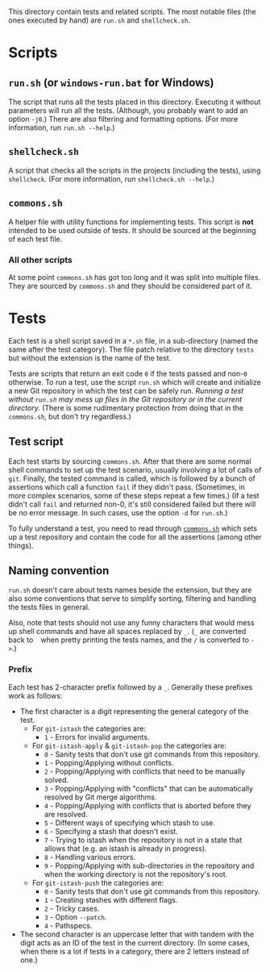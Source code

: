 This directory contain tests and related scripts.
The most notable files (the ones executed by hand) are `run.sh` and `shellcheck.sh`.


# Scripts

## `run.sh` (or `windows-run.bat` for Windows)

The script that runs all the tests placed in this directory.
Executing it without parameters will run all the tests.
(Although, you probably want to add an option `-j0`.)
There are also filtering and formatting options.
(For more information, run `run.sh --help`.)

## `shellcheck.sh`

A script that checks all the scripts in the projects (including the tests), using `shellcheck`.
(For more information, run `shellcheck.sh --help`.)

## `commons.sh`

A helper file with utility functions for implementing tests.
This script is **not** intended to be used outside of tests.
It should be sourced at the beginning of each test file.

### All other scripts

At some point `commons.sh` has got too long and it was split into multiple files.
They are sourced by `commons.sh` and they should be considered part of it.


# Tests

Each test is a shell script saved in a `*.sh` file, in a sub-directory (named the same after the test category).
The file patch relative to the directory `tests` but without the extension is the name of the test.

Tests are scripts that return an exit code `0` if the tests passed and non-`0` otherwise.
To run a test, use the script `run.sh` which will create and initialize a new Git repository in which the test can be safely run.
*Running a test without `run.sh` may mess up files in the Git repository or in the current directory.*
(There is some rudimentary protection from doing that in the `commons.sh`, but don't try regardless.)

## Test script

Each test starts by sourcing `commons.sh`.
After that there are some normal shell commands to set up the test scenario, usually involving a lot of calls of `git`.
Finally, the tested command is called, which is followed by a bunch of assertions which call a function `fail` if they didn't pass.
(Sometimes, in more complex scenarios, some of these steps repeat a few times.)
(If a test didn't call `fail` and returned non-0, it's still considered failed but there will be no error message. In such cases, use the option `-d` for `run.sh`.)

To fully understand a test, you need to read through [`commons.sh`](tests/commons.sh) which sets up a test repository and contain the code for all the assertions (among other things).

## Naming convention

`run.sh` doesn't care about tests names beside the extension, but they are also some conventions that serve to simplify sorting, filtering and handling the tests files in general.

Also, note that tests should not use any funny characters that would mess up shell commands and have all spaces replaced by `_`.
(`_` are converted back to ` ` when pretty printing the tests names, and the `/` is converted to ` -> `.)

### Prefix
Each test has 2-character prefix followed by a `_`.
Generally these prefixes work as follows:
- The first character is a digit representing the general category of the test.
  - For `git-istash` the categories are:
    - `1` - Errors for invalid arguments.
  - For `git-istash-apply` & `git-istash-pop` the categories are:
    - `0` - Sanity tests that don't use git commands from this repository.
    - `1` - Popping/Applying without conflicts.
    - `2` - Popping/Applying with conflicts that need to be manually solved.
    - `3` - Popping/Applying with "conflicts" that can be automatically resolved by Git merge algorithms.
    - `4` - Popping/Applying with conflicts that is aborted before they are resolved.
    - `5` - Different ways of specifying which stash to use.
    - `6` - Specifying a stash that doesn't exist.
    - `7` - Trying to istash when the repository is not in a state that allows that (e.g. an istash is already in progress).
    - `8` - Handling various errors.
    - `9` - Popping/Applying with sub-directories in the repository and when the working directory is not the repository's root.
  - For `git-istash-push` the categories are:
    - `0` - Sanity tests that don't use git commands from this repository.
    - `1` - Creating stashes with different flags.
    - `2` - Tricky cases.
    - `3` - Option `--patch`.
    - `4` - Pathspecs.
- The second character is an uppercase letter that with tandem with the digit acts as an ID of the test in the current directory.
  (In some cases, when there is a lot if tests in a category, there are 2 letters instead of one.)
